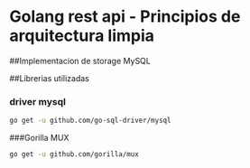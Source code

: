 # Golang rest api - Principios de arquitectura limpia
##Implementacion de storage MySQL

##Librerias utilizadas

### driver mysql

```bash
go get -u github.com/go-sql-driver/mysql
```

###Gorilla MUX
```bash
go get -u github.com/gorilla/mux
```



